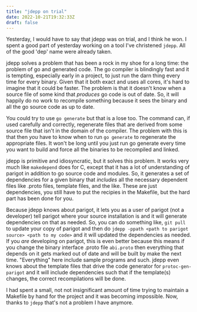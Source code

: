 ```yaml
---
title: "jdepp on trial"
date: 2022-10-21T19:32:33Z
draft: false
---
```


Yesterday, I would have to say that jdepp was on trial, and I think he won.  I spent a
good part of yesterday working on a tool I've christened `jdepp`.  All of the good
'dep' name were already taken.

jdepp solves a problem that has been a rock in my shoe for a long time: the problem of
go and generated code. The go compiler is blindingly fast and it is tempting, especially
early in a project, to just run the darn thing every time for every binary.  Given that it
both exact and uses all cores, it's hard to imagine that it could be faster.  The problem
is that it doesn't know when a source file of some kind that _produces_ go code is out
of date. So, it will happily do no work to recompile something because it sees the binary
and all the go source code as up to date.

You could try to use `go generate` but that is a lose too.  The command can, if used
carefully and correctly, regenerate files that are derived from some source file that
isn't in the domain of the compiler.  The problem with this is that then *you* have
to know when to run `go generate` to regenerate the appropriate files.  It won't be long
until you just run go generate every time you want to build and force all the binaries
to be recompiled and linked.

jdepp is primitive and idiosyncratic, but it solves this problem.  It works very much
like `makedepend` does for C, except that it has a lot of understanding of parigot in
addition to go source code and modules.  So, it generates a set of dependencies for a
given binary that _includes_ all the necessary dependent files like .proto files, template
files, and the like.  These are just dependencies, you still have to put the recipies
in the Makefile, but the hard part has been done for you.

Because jdepp knows about parigot, it lets you as a user of parigot (not a developer)
tell parigot where your source installation is and it will generate dependencies on that
as needed. So, you can do something like, `git pull` to update your copy of parigot
and then do `jdepp -ppath <path to parigot source> <path to my code>` and it will
updated the dependencies as needed. If you *are* developing on parigot, this is even
better because this means if you change the binary interface .proto file `abi.proto`
then everything that depends on it gets marked out of date and will be built by make
the next time. "Everything" here include sample programs and such.  jdepp even knows
about the template files that drive the code generator for `protoc-gen-parigot` and
it will include dependencies such that if the template(s) changes, the correct 
recompilations will be done.

I had spent a small, not not insignificant amount of time trying to maintain a Makefile
by hand for the project and it was becoming impossible.  Now, thanks to `jdepp` that's
not a problem I have anymore.
